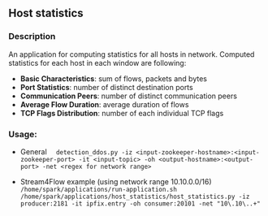 ## Host statistics

### Description
An application for computing statistics for all hosts in network. Computed statistics for each host in each window are following:
- **Basic Characteristics**: sum of flows, packets and bytes
- **Port Statistics**: number of distinct destination ports
- **Communication Peers**: number of distinct communication peers
- **Average Flow Duration**: average duration of flows
- **TCP Flags Distribution**: number of each individual TCP flags 

### Usage:
- General 
`  detection_ddos.py -iz <input-zookeeper-hostname>:<input-zookeeper-port> -it <input-topic> -oh <output-hostname>:<output-port> -net <regex for network range>`

- Stream4Flow example (using network range 10.10.0.0/16)
`/home/spark/applications/run-application.sh /home/spark/applications/host_statistics/host_statistics.py -iz producer:2181 -it ipfix.entry -oh consumer:20101 -net "10\.10\..+"`
